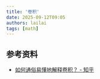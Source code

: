 ```yaml
---
title: '卷积'
date: 2025-09-12T09:05
authors: lailai
tags: [math]
---
```


<!-- truncate -->

## 参考资料

- [如何通俗易懂地解释卷积？ - 知乎](https://www.zhihu.com/question/22298352/answer/228543288)
